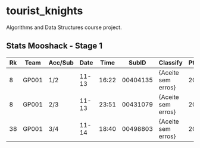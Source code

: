 # tourist_knights
Algorithms and Data Structures course project.


## Stats Mooshack - Stage 1
|Rk|Team|Acc/Sub|Date|Time|SubID|Classify|Pt.|Elap.s|CPU.ms|Mem.kB|
|--|--|--|--|--|--|--|--|--|--|--|
|8|GP001|1/2|11-13|16:22|00404135|{Aceite sem erros}|20|4|3684|24748|
|8|GP001|2/3|11-13|23:51|00431079|{Aceite sem erros}|20|4|3736|12332|
|38|GP001|3/4|11-14|18:40|00498803|{Aceite sem erros}|20|4|4164|12332

